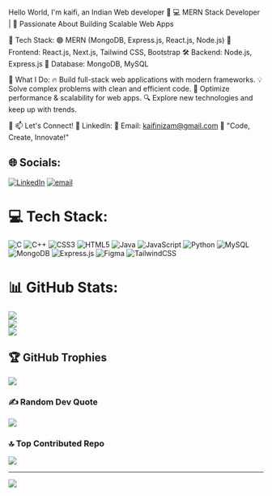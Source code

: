Hello World, I'm kaifi, an Indian Web developer 👋
💻 MERN Stack Developer | 🚀 Passionate About Building Scalable Web Apps

🔹 Tech Stack:
🟢 MERN (MongoDB, Express.js, React.js, Node.js)
🎨 Frontend: React.js, Next.js, Tailwind CSS, Bootstrap
🛠 Backend: Node.js, Express.js
💾 Database: MongoDB, MySQL

🔹 What I Do:
🔥 Build full-stack web applications with modern frameworks.
💡 Solve complex problems with clean and efficient code.
🚀 Optimize performance & scalability for web apps.
🔍 Explore new technologies and keep up with trends.

🔹 📫 Let's Connect!
💼 LinkedIn: 
📧 Email: kaifinizam@gmail.com
💙 "Code, Create, Innovate!"


## 🌐 Socials:
[![LinkedIn](https://img.shields.io/badge/LinkedIn-%230077B5.svg?logo=linkedin&logoColor=white)](https://www.linkedin.com/in/kaifi-nizam-b292a4256/) [![email](https://img.shields.io/badge/Email-D14836?logo=gmail&logoColor=white)](mailto:kaifinizam@gmail.com) 

# 💻 Tech Stack:
![C](https://img.shields.io/badge/c-%2300599C.svg?style=for-the-badge&logo=c&logoColor=white) ![C++](https://img.shields.io/badge/c++-%2300599C.svg?style=for-the-badge&logo=c%2B%2B&logoColor=white) ![CSS3](https://img.shields.io/badge/css3-%231572B6.svg?style=for-the-badge&logo=css3&logoColor=white) ![HTML5](https://img.shields.io/badge/html5-%23E34F26.svg?style=for-the-badge&logo=html5&logoColor=white) ![Java](https://img.shields.io/badge/java-%23ED8B00.svg?style=for-the-badge&logo=openjdk&logoColor=white) ![JavaScript](https://img.shields.io/badge/javascript-%23323330.svg?style=for-the-badge&logo=javascript&logoColor=%23F7DF1E) ![Python](https://img.shields.io/badge/python-3670A0?style=for-the-badge&logo=python&logoColor=ffdd54) ![MySQL](https://img.shields.io/badge/mysql-4479A1.svg?style=for-the-badge&logo=mysql&logoColor=white) ![MongoDB](https://img.shields.io/badge/MongoDB-%234ea94b.svg?style=for-the-badge&logo=mongodb&logoColor=white) ![Express.js](https://img.shields.io/badge/express.js-%23404d59.svg?style=for-the-badge&logo=express&logoColor=%2361DAFB) ![Figma](https://img.shields.io/badge/figma-%23F24E1E.svg?style=for-the-badge&logo=figma&logoColor=white) ![TailwindCSS](https://img.shields.io/badge/tailwindcss-%2338B2AC.svg?style=for-the-badge&logo=tailwind-css&logoColor=white)
# 📊 GitHub Stats:
![](https://github-readme-stats.vercel.app/api?username=KAIFINIZAM&theme=dark&hide_border=false&include_all_commits=false&count_private=false)<br/>
![](https://nirzak-streak-stats.vercel.app/?user=KAIFINIZAM&theme=dark&hide_border=false)<br/>
![](https://github-readme-stats.vercel.app/api/top-langs/?username=KAIFINIZAM&theme=dark&hide_border=false&include_all_commits=false&count_private=false&layout=compact)

## 🏆 GitHub Trophies
![](https://github-profile-trophy.vercel.app/?username=KAIFINIZAM&theme=radical&no-frame=false&no-bg=true&margin-w=4)

### ✍️ Random Dev Quote
![](https://quotes-github-readme.vercel.app/api?type=horizontal&theme=radical)

### 🔝 Top Contributed Repo
![](https://github-contributor-stats.vercel.app/api?username=KAIFINIZAM&limit=5&theme=dark&combine_all_yearly_contributions=true)

---
[![](https://visitcount.itsvg.in/api?id=KAIFINIZAM&icon=0&color=0)](https://visitcount.itsvg.in)

<!-- Proudly created with GPRM ( https://gprm.itsvg.in ) -->
